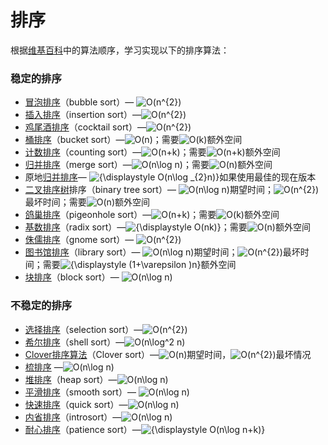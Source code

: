 # 排序

根据[维基百科](https://zh.wikipedia.org/wiki/%E6%8E%92%E5%BA%8F%E7%AE%97%E6%B3%95)中的算法顺序，学习实现以下的排序算法：

### 稳定的排序

- [冒泡排序](https://zh.wikipedia.org/wiki/%E5%86%92%E6%B3%A1%E6%8E%92%E5%BA%8F)（bubble sort）— ![O(n^{2})](https://wikimedia.org/api/rest_v1/media/math/render/svg/6cd9594a16cb898b8f2a2dff9227a385ec183392)
- [插入排序](https://zh.wikipedia.org/wiki/%E6%8F%92%E5%85%A5%E6%8E%92%E5%BA%8F)（insertion sort）—![O(n^{2})](https://wikimedia.org/api/rest_v1/media/math/render/svg/6cd9594a16cb898b8f2a2dff9227a385ec183392)
- [鸡尾酒排序](https://zh.wikipedia.org/wiki/%E9%B8%A1%E5%B0%BE%E9%85%92%E6%8E%92%E5%BA%8F)（cocktail sort）—![O(n^{2})](https://wikimedia.org/api/rest_v1/media/math/render/svg/6cd9594a16cb898b8f2a2dff9227a385ec183392)
- [桶排序](https://zh.wikipedia.org/wiki/%E6%A1%B6%E6%8E%92%E5%BA%8F)（bucket sort）—![O(n)](https://wikimedia.org/api/rest_v1/media/math/render/svg/34109fe397fdcff370079185bfdb65826cb5565a)；需要![O(k)](https://wikimedia.org/api/rest_v1/media/math/render/svg/f5ec39041121b14e8c2b1a986c9b04547b223e3c)额外空间
- [计数排序](https://zh.wikipedia.org/wiki/%E8%AE%A1%E6%95%B0%E6%8E%92%E5%BA%8F)（counting sort）—![O(n+k)](https://wikimedia.org/api/rest_v1/media/math/render/svg/cebd2e4442e56daa59f3fab79339f952122c29e8)；需要![O(n+k)](https://wikimedia.org/api/rest_v1/media/math/render/svg/cebd2e4442e56daa59f3fab79339f952122c29e8)额外空间
- [归并排序](https://zh.wikipedia.org/wiki/%E5%BD%92%E5%B9%B6%E6%8E%92%E5%BA%8F)（merge sort）—![O(n\log n)](https://wikimedia.org/api/rest_v1/media/math/render/svg/9d2320768fb54880ca4356e61f60eb02a3f9d9f1)；需要![O(n)](https://wikimedia.org/api/rest_v1/media/math/render/svg/34109fe397fdcff370079185bfdb65826cb5565a)额外空间
- 原地[归并排序](https://zh.wikipedia.org/wiki/%E5%BD%92%E5%B9%B6%E6%8E%92%E5%BA%8F)— ![{\displaystyle O(n\log _{2}n)}](https://wikimedia.org/api/rest_v1/media/math/render/svg/0c9fd155774e2c0e505f95ff07a4a0f76605bae7)如果使用最佳的现在版本
- [二叉排序树](https://zh.wikipedia.org/wiki/%E4%BA%8C%E5%8F%89%E6%8E%92%E5%BA%8F%E6%A0%91)排序（binary tree sort）— ![O(n\log n)](https://wikimedia.org/api/rest_v1/media/math/render/svg/9d2320768fb54880ca4356e61f60eb02a3f9d9f1)期望时间；![O(n^{2})](https://wikimedia.org/api/rest_v1/media/math/render/svg/6cd9594a16cb898b8f2a2dff9227a385ec183392)最坏时间；需要![O(n)](https://wikimedia.org/api/rest_v1/media/math/render/svg/34109fe397fdcff370079185bfdb65826cb5565a)额外空间
- [鸽巢排序](https://zh.wikipedia.org/wiki/%E9%B8%BD%E5%B7%A2%E6%8E%92%E5%BA%8F)（pigeonhole sort）—![O(n+k)](https://wikimedia.org/api/rest_v1/media/math/render/svg/cebd2e4442e56daa59f3fab79339f952122c29e8)；需要![O(k)](https://wikimedia.org/api/rest_v1/media/math/render/svg/f5ec39041121b14e8c2b1a986c9b04547b223e3c)额外空间
- [基数排序](https://zh.wikipedia.org/wiki/%E5%9F%BA%E6%95%B0%E6%8E%92%E5%BA%8F)（radix sort）—![{\displaystyle O(nk)}](https://wikimedia.org/api/rest_v1/media/math/render/svg/16feb8341ea75a7bb8b3445959360dde7686db10)；需要![O(n)](https://wikimedia.org/api/rest_v1/media/math/render/svg/34109fe397fdcff370079185bfdb65826cb5565a)额外空间
- [侏儒排序](https://zh.wikipedia.org/wiki/%E4%BE%8F%E5%84%92%E6%8E%92%E5%BA%8F)（gnome sort）— ![O(n^{2})](https://wikimedia.org/api/rest_v1/media/math/render/svg/6cd9594a16cb898b8f2a2dff9227a385ec183392)
- [图书馆排序](https://zh.wikipedia.org/wiki/%E5%9B%BE%E4%B9%A6%E9%A6%86%E6%8E%92%E5%BA%8F)（library sort）— ![O(n\log n)](https://wikimedia.org/api/rest_v1/media/math/render/svg/9d2320768fb54880ca4356e61f60eb02a3f9d9f1)期望时间；![O(n^{2})](https://wikimedia.org/api/rest_v1/media/math/render/svg/6cd9594a16cb898b8f2a2dff9227a385ec183392)最坏时间；需要![{\displaystyle (1+\varepsilon )n}](https://wikimedia.org/api/rest_v1/media/math/render/svg/0b18535a9414bcc2072d906174ce2d7ae80baeb0)额外空间
- [块排序](https://zh.wikipedia.org/w/index.php?title=%E5%A1%8A%E6%8E%92%E5%BA%8F&action=edit&redlink=1)（block sort）— ![O(n\log n)](https://wikimedia.org/api/rest_v1/media/math/render/svg/9d2320768fb54880ca4356e61f60eb02a3f9d9f1)

### 不稳定的排序

- [选择排序](https://zh.wikipedia.org/wiki/%E9%81%B8%E6%93%87%E6%8E%92%E5%BA%8F)（selection sort）—![O(n^{2})](https://wikimedia.org/api/rest_v1/media/math/render/svg/6cd9594a16cb898b8f2a2dff9227a385ec183392)
- [希尔排序](https://zh.wikipedia.org/wiki/%E5%B8%8C%E5%B0%94%E6%8E%92%E5%BA%8F)（shell sort）—![O(n\log^2 n)](https://wikimedia.org/api/rest_v1/media/math/render/svg/48c36489701bc8023db2f8d6bc809b14a7f8dd4e)
- [Clover排序算法](https://zh.wikipedia.org/w/index.php?title=Clover%E6%8E%92%E5%BA%8F%E7%AE%97%E6%B3%95&action=edit&redlink=1)（Clover sort）—![O(n)](https://wikimedia.org/api/rest_v1/media/math/render/svg/34109fe397fdcff370079185bfdb65826cb5565a)期望时间，![O(n^{2})](https://wikimedia.org/api/rest_v1/media/math/render/svg/6cd9594a16cb898b8f2a2dff9227a385ec183392)最坏情况
- [梳排序](https://zh.wikipedia.org/wiki/%E6%A2%B3%E6%8E%92%E5%BA%8F) —![O(n\log n)](https://wikimedia.org/api/rest_v1/media/math/render/svg/9d2320768fb54880ca4356e61f60eb02a3f9d9f1)
- [堆排序](https://zh.wikipedia.org/wiki/%E5%A0%86%E6%8E%92%E5%BA%8F)（heap sort）—![O(n\log n)](https://wikimedia.org/api/rest_v1/media/math/render/svg/9d2320768fb54880ca4356e61f60eb02a3f9d9f1)
- [平滑排序](https://zh.wikipedia.org/w/index.php?title=%E5%B9%B3%E6%BB%91%E6%8E%92%E5%BA%8F&action=edit&redlink=1)（smooth sort）— ![O(n\log n)](https://wikimedia.org/api/rest_v1/media/math/render/svg/9d2320768fb54880ca4356e61f60eb02a3f9d9f1)
- [快速排序](https://zh.wikipedia.org/wiki/%E5%BF%AB%E9%80%9F%E6%8E%92%E5%BA%8F)（quick sort）—![O(n\log n)](https://wikimedia.org/api/rest_v1/media/math/render/svg/9d2320768fb54880ca4356e61f60eb02a3f9d9f1)
- [内省排序](https://zh.wikipedia.org/wiki/%E5%86%85%E7%9C%81%E6%8E%92%E5%BA%8F)（introsort）—![O(n\log n)](https://wikimedia.org/api/rest_v1/media/math/render/svg/9d2320768fb54880ca4356e61f60eb02a3f9d9f1)
- [耐心排序](https://zh.wikipedia.org/wiki/%E8%80%90%E5%BF%83%E6%8E%92%E5%BA%8F)（patience sort）—![{\displaystyle O(n\log n+k)}](https://wikimedia.org/api/rest_v1/media/math/render/svg/c9f1b7420b3d24b7300cd5378bafd652f35ef536)

